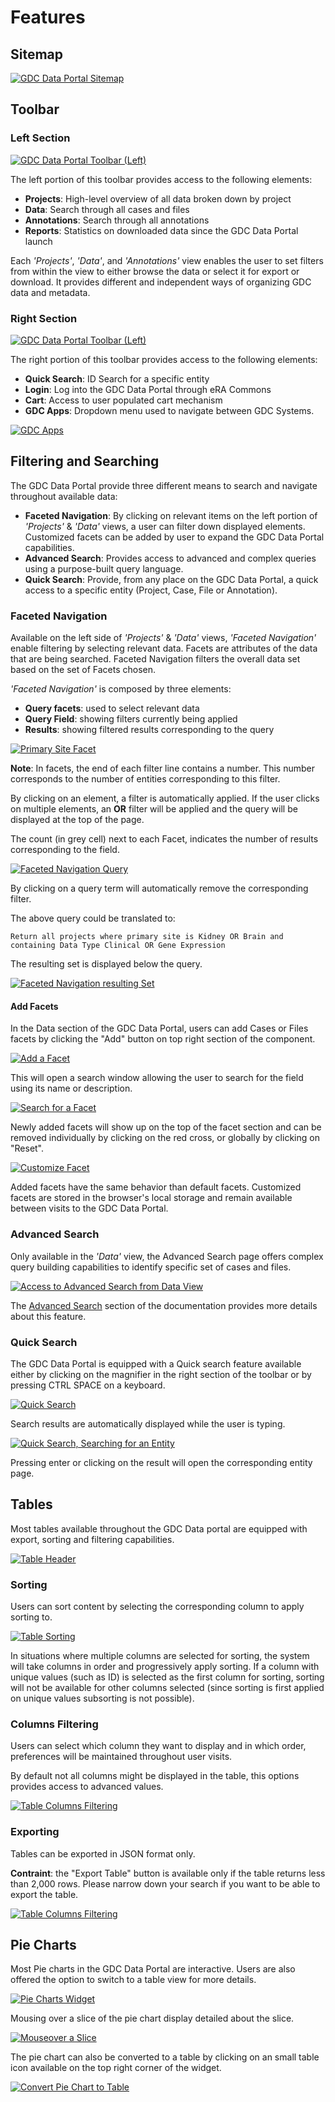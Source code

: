 # Features

## Sitemap

[![GDC Data Portal Sitemap](images/gdc-data-portal-sitemap.png)](images/gdc-data-portal-sitemap.png "Click to see the full image.")



## Toolbar

### Left Section

[![GDC Data Portal Toolbar (Left)](images/gdc-data-portal-top-menu-bar-left.png)](images/gdc-data-portal-top-menu-bar-left.png "Click to see the full image.")

The left portion of this toolbar provides access to the following elements:

* __Projects__: High-level overview of all data broken down by project
* __Data__: Search through all cases and files
* __Annotations__: Search through all annotations
* __Reports__: Statistics on downloaded data since the GDC Data Portal launch


Each _'Projects'_, _'Data'_, and _'Annotations'_ view enables the user to set filters from within the view to either browse the data or select it for export or download. It provides different and independent ways of organizing GDC data and metadata.

### Right Section

[![GDC Data Portal Toolbar (Left)](images/gdc-data-portal-top-menu-bar-right.png)](images/gdc-data-portal-top-menu-bar-right.png "Click to see the full image.")

The right portion of this toolbar provides access to the following elements:

* __Quick Search__: ID Search for a specific entity 
* __Login__: Log into the GDC Data Portal through eRA Commons
* __Cart__: Access to user populated cart mechanism
* __GDC Apps__: Dropdown menu used to navigate between GDC Systems.

[![GDC Apps](images/gdc-data-portal-gdc-apps.png)](images/gdc-data-portal-gdc-apps.png "Click to see the full image.")


## Filtering and Searching

The GDC Data Portal provide three different means to search and navigate throughout available data:

* __Faceted Navigation__: By clicking on relevant items on the left portion of _'Projects'_ & _'Data'_ views, a user can filter down displayed elements. Customized facets can be added by user to expand the GDC Data Portal capabilities.
* __Advanced Search__: Provides access to advanced and complex queries using a purpose-built query language.
* __Quick Search__: Provide, from any place on the GDC Data Portal, a quick access to a specific entity (Project, Case, File or Annotation).

### Faceted Navigation

Available on the left side of _'Projects'_ & _'Data'_ views, _'Faceted Navigation'_ enable filtering by selecting relevant data. Facets are attributes of the data that are being searched. Faceted Navigation filters the overall data set based on the set of Facets chosen.

_'Faceted Navigation'_ is composed by three elements:

* __Query facets__: used to select relevant data
* __Query Field__: showing filters currently being applied
* __Results__: showing filtered results corresponding to the query

[![Primary Site Facet](images/gdc-data-portal-primary-site-facet.png)](images/gdc-data-portal-primary-site-facet.png "Click to see the full image.")

__Note__: In facets, the end of each filter line contains a number. This number corresponds to the number of entities corresponding to this filter.

By clicking on an element, a filter is automatically applied. If the user clicks on multiple elements, an __OR__ filter will be applied and the query will be displayed at the top of the page.

The count (in grey cell) next to each Facet, indicates the number of results corresponding to the field.

[![Faceted Navigation Query](images/gdc-data-portal-facet-query.png)](images/gdc-data-portal-facet-query.png "Click to see the full image.")

By clicking on a query term will automatically remove the corresponding filter.

The above query could be translated to:

```
Return all projects where primary site is Kidney OR Brain and containing Data Type Clinical OR Gene Expression
```

The resulting set is displayed below the query.

[![Faceted Navigation resulting Set](images/gdc-data-portal-faceted-navigation-resulting-set.png)](images/gdc-data-portal-faceted-navigation-resulting-set.png "Click to see the full image.")

#### Add Facets

In the Data section of the GDC Data Portal, users can add Cases or Files facets by clicking the "Add" button on top right section of the component.

[![Add a Facet](images/gdc-data-portal-data-add-facet.png)](images/gdc-data-portal-data-add-facet.png "Click to see the full image.")

This will open a search window allowing the user to search for the field using its name or description.

[![Search for a Facet](images/gdc-data-portal-data-facet-search.png)](images/gdc-data-portal-data-facet-search.png "Click to see the full image.")

Newly added facets will show up on the top of the facet section and can be removed individually by clicking on the red cross, or globally by clicking on "Reset".

[![Customize Facet](images/gdc-data-portal-data-facet-ffpe.png)](images/gdc-data-portal-data-facet-ffpe.png "Click to see the full image.")

Added facets have the same behavior than default facets. Customized facets are stored in the browser's local storage and remain available between visits to the GDC Data Portal.

### Advanced Search

Only available in the _'Data'_ view, the Advanced Search page offers complex query building capabilities to  identify specific set of cases and files.

[![Access to Advanced Search from Data View](images/gdc-data-portal-access-advanced-search-data-view.png)](images/gdc-data-portal-access-advanced-search-data-view.png "Click to see the full image.")

The [Advanced Search](Advanced_Search.md) section of the documentation provides more details about this feature.

### Quick Search

The GDC Data Portal is equipped with a Quick search feature available either by clicking on the magnifier in the right section of the toolbar or by pressing CTRL SPACE on a keyboard.

[![Quick Search](images/gdc-quick-search.png)](images/gdc-quick-search.png "Click to see the full image.")

Search results are automatically displayed while the user is typing.

[![Quick Search, Searching for an Entity](images/quick-search-entity-search.png)](images/quick-search-entity-search.png "Click to see the full image.")

Pressing enter or clicking on the result will open the corresponding entity page.

## Tables

Most tables available throughout the GDC Data portal are equipped with export, sorting and filtering capabilities.

[![Table Header](images/gdc-data-portal-table.png)](images/gdc-data-portal-table.png "Click to see the full image.")

### Sorting

Users can sort content by selecting the corresponding column to apply sorting to.

[![Table Sorting](images/gdc-data-portal-table-sorting.png)](images/gdc-data-portal-table-sorting.png "Click to see the full image.")

In situations where multiple columns are selected for sorting, the system will take columns in order and progressively apply sorting.
If a column with unique values (such as ID) is selected as the first column for sorting, sorting will not be available for other columns selected (since sorting is first applied on unique values subsorting is not possible).

### Columns Filtering

Users can select which column they want to display and in which order, preferences will be maintained throughout user visits.

By default not all columns might be displayed in the table, this options provides access to advanced values.

[![Table Columns Filtering](images/gdc-data-portal-table-column-filtering.png)](images/gdc-data-portal-table-column-filtering.png "Click to see the full image.")

### Exporting

Tables can be exported in JSON format only.

**Contraint**: the "Export Table" button is available only if the table returns less than 2,000 rows. Please narrow down your search if you want to be able to export the table.

[![Table Columns Filtering](images/gdc-data-portal-table-export.png)](images/gdc-data-portal-table-export.png "Click to see the full image.")

## Pie Charts

Most Pie charts in the GDC Data Portal are interactive. Users are also offered the option to switch to a table view for more details.

[![Pie Charts Widget](images/gdc-pie-chart-view.png)](images/gdc-pie-chart-view.png "Click to see the full image.")

Mousing over a slice of the pie chart display detailed about the slice. 

[![Mouseover a Slice](images/gdc-pie-chart-mouse-over.png)](images/gdc-pie-chart-mouse-over.png "Click to see the full image.")

The pie chart can also be converted to a table by clicking on an small table icon available on the top right corner of the widget.

[![Convert Pie Chart to Table](images/gdc-pie-chart-table.png)](images/gdc-pie-chart-table.png "Click to see the full image.")
